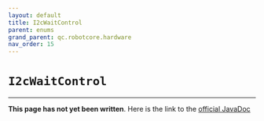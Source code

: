 ```yaml
---
layout: default
title: I2cWaitControl
parent: enums
grand_parent: qc.robotcore.hardware
nav_order: 15
---
```

# `I2cWaitControl`
---
**This page has not yet been written**. Here is the link to the [official JavaDoc](https://ftctechnh.github.io/ftc_app/doc/javadoc/com/qualcomm/robotcore/hardware/I2cWaitControl.html)
        